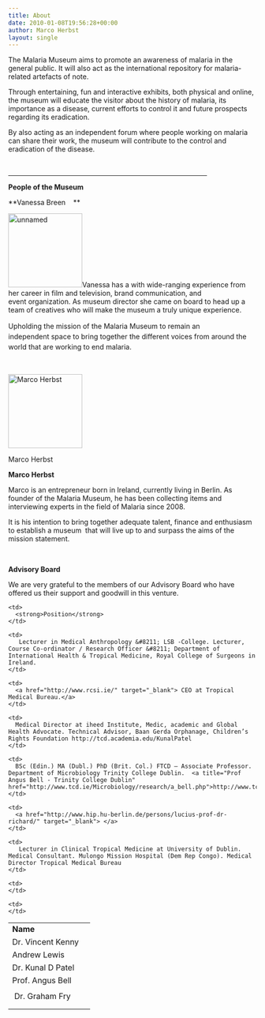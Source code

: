 ```yaml
---
title: About
date: 2010-01-08T19:56:28+00:00
author: Marco Herbst
layout: single
---
```

The Malaria Museum aims to promote an awareness of malaria in the general public. It will also act as the international repository for malaria-related artefacts of note.

Through entertaining, fun and interactive exhibits, both physical and online, the museum will educate the visitor about the history of malaria, its importance as a disease, current efforts to control it and future prospects regarding its eradication.

By also acting as an independent forum where people working on malaria can share their work, the museum will contribute to the control and eradication of the disease.

&nbsp;

<hr width="80%" />

**People of the Museum**

**Vanessa Breen    **

<img class="alignnone alignright" style="line-height: 1.5em;" alt="unnamed" src="{{ base }}/images/uploads/2010/01/unnamed.jpg" width="150" height="150" />Vanessa has a with wide-ranging experience from her career in film and television, brand communication, and event organization. As museum director she came on board to head up a team of creatives who will make the museum a truly unique experience.

<span style="line-height: 1.5em;">Upholding the mission of the Malaria Museum to remain an independent space to bring together the different voices from around the world that are working to end malaria.</span>

&nbsp;

<div id="attachment_695" style="width: 160px" class="wp-caption alignright">
  <a href="{{ base }}/images/uploads/2010/01/IMG_1641.jpg"><img class="size-thumbnail " title="Marco Herbst" alt="Marco Herbst" src="{{ base }}/images/uploads/2010/01/IMG_1641.jpg" width="150" height="150" /></a>
  
  <p class="wp-caption-text">
    Marco Herbst
  </p>
</div>

**Marco Herbst**

Marco is an entrepreneur born in Ireland, currently living in Berlin. As founder of the Malaria Museum, he has been collecting items and interviewing experts in the field of Malaria since 2008.

It is his intention to bring together adequate talent, finance and enthusiasm to establish a museum  that will live up to and surpass the aims of the mission statement.

&nbsp;

**Advisory Board**

We are very grateful to the members of our Advisory Board who have offered us their support and goodwill in this venture.

<table width="100%" border="0" bgcolor="">
  <tr>
    <td width="150">
      <strong>Name</strong>
    </td>
    
    <td>
      <strong>Position</strong>
    </td>
  </tr>
  
  <tr>
    <td>
      Dr. Vincent Kenny
    </td>
    
    <td>
       Lecturer in Medical Anthropology &#8211; LSB -College. Lecturer, Course Co-ordinator / Research Officer &#8211; Department of International Health & Tropical Medicine, Royal College of Surgeons in Ireland.
    </td>
  </tr>
  
  <tr>
    <td>
      Andrew Lewis
    </td>
    
    <td>
      <a href="http://www.rcsi.ie/" target="_blank"> CEO at Tropical Medical Bureau.</a>
    </td>
  </tr>
  
  <tr>
    <td>
      Dr. Kunal D Patel
    </td>
    
    <td>
      Medical Director at iheed Institute, Medic, academic and Global Health Advocate. Technical Advisor, Baan Gerda Orphanage, Children’s Rights Foundation http://tcd.academia.edu/KunalPatel
    </td>
  </tr>
  
  <tr>
    <td>
      Prof. Angus Bell
    </td>
    
    <td>
      BSc (Edin.) MA (Dubl.) PhD (Brit. Col.) FTCD – Associate Professor. Department of Microbiology Trinity College Dublin.  <a title="Prof Angus Bell - Trinity College Dublin" href="http://www.tcd.ie/Microbiology/research/a_bell.php">http://www.tcd.ie/Microbiology/research/a_bell.php</a>
    </td>
  </tr>
  
  <tr>
    <td>
    </td>
    
    <td>
      <a href="http://www.hip.hu-berlin.de/persons/lucius-prof-dr-richard/" target="_blank"> </a>
    </td>
  </tr>
  
  <tr>
    <td>
       Dr. Graham Fry
    </td>
    
    <td>
       Lecturer in Clinical Tropical Medicine at University of Dublin. Medical Consultant. Mulongo Mission Hospital (Dem Rep Congo). Medical Director Tropical Medical Bureau
    </td>
  </tr>
  
  <tr>
    <td>
    </td>
    
    <td>
    </td>
  </tr>
  
  <tr>
    <td>
    </td>
    
    <td>
    </td>
  </tr>
</table>

&nbsp;